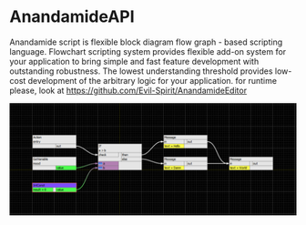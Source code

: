 # AnandamideAPI

Anandamide script is flexible block diagram flow graph - based scripting language. 
Flowchart scripting system provides flexible add-on system for your application 
to bring simple and fast feature development with outstanding robustness. 
The lowest understanding threshold provides low-cost development of the arbitrary 
logic for your application. 
for runtime please, look at
https://github.com/Evil-Spirit/AnandamideEditor

![Screenshot](docs/images/branching_blocks.png)

